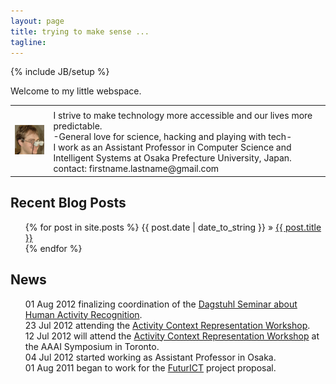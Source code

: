 ```yaml
---
layout: page
title: trying to make sense ...
tagline: 
---
```

{% include JB/setup %}

Welcome to my little webspace. 
<table width="75%"  border='0'>
<tr>
<td rowspan="2"><img src="/imgs/kai.png" alt="that's me ;)" /></td>
<td></td>
</tr>
<tr>
<td>
I strive to make technology more accessible and our lives more predictable. </br>
-General love for science, hacking and playing with tech- </br> 
I work as an Assistant Professor in Computer 
Science and Intelligent Systems at Osaka Prefecture University, Japan.</br>
contact: firstname.lastname@gmail.com
</td>
 </tr>
</table>

## Recent Blog Posts 
<ul class="posts">
  {% for post in site.posts %}
    <span>{{ post.date | date_to_string }}</span>   &raquo; <a href="{{ BASE_PATH }}{{ post.url }}">{{ post.title }}</a> <br />
  {% endfor %}
</ul>

## News 
<ul class="news">
 <span>01 Aug 2012</span>  finalizing coordination of the <a href="http://www.dagstuhl.de/en/program/calendar/semhp/?semnr=12492">Dagstuhl Seminar about Human Activity Recognition</a>.<br/>
 <span>23 Jul 2012</span>  attending the <a href="http://activitycontext.org/">Activity Context Representation Workshop</a>.  <br/>
 <span>12 Jul 2012</span>  will attend the <a href="http://activitycontext.org/">Activity Context Representation Workshop</a> at the AAAI Symposium in Toronto. <br/>
 <span>04 Jul 2012</span>  started working as Assistant Professor in Osaka.<br/>
 <span>01 Aug 2011</span>  began to work for the <a href="http://futurict.eu/">FuturICT</a> project proposal.<br/>
 </ul>



